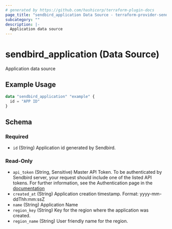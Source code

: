 ```yaml
---
# generated by https://github.com/hashicorp/terraform-plugin-docs
page_title: "sendbird_application Data Source - terraform-provider-sendbird"
subcategory: ""
description: |-
  Application data source
---
```


# sendbird_application (Data Source)

Application data source

## Example Usage

```terraform
data "sendbird_application" "example" {
  id = "APP ID"
}
```

<!-- schema generated by tfplugindocs -->
## Schema

### Required

- `id` (String) Application id generated by Sendbird.

### Read-Only

- `api_token` (String, Sensitive) Master API Token. To be authenticated by Sendbird server, your request should include one of the listed API tokens. For further information, see the Authentication page in the [documentation](https://sendbird.com/docs/chat/platform-api/v3/prepare-to-use-api#2-authentication)
- `created_at` (String) Application creation timestamp. Format: yyyy-mm-ddThh:mm:ssZ
- `name` (String) Application Name
- `region_key` (String) Key for the region where the application was created.
- `region_name` (String) User friendly name for the region.
